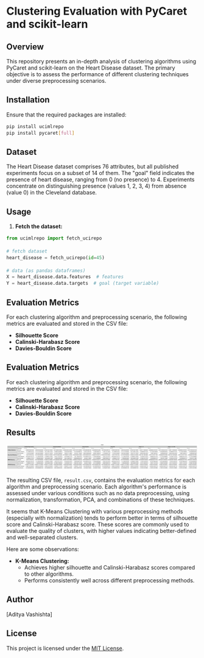 # Clustering Evaluation with PyCaret and scikit-learn

## Overview

This repository presents an in-depth analysis of clustering algorithms using PyCaret and scikit-learn on the Heart Disease dataset. The primary objective is to assess the performance of different clustering techniques under diverse preprocessing scenarios.

## Installation

Ensure that the required packages are installed:

```bash
pip install ucimlrepo
pip install pycaret[full]
```

## Dataset

The Heart Disease dataset comprises 76 attributes, but all published experiments focus on a subset of 14 of them. The "goal" field indicates the presence of heart disease, ranging from 0 (no presence) to 4. Experiments concentrate on distinguishing presence (values 1, 2, 3, 4) from absence (value 0) in the Cleveland database.

## Usage

1. **Fetch the dataset:**

```python
from ucimlrepo import fetch_ucirepo

# fetch dataset
heart_disease = fetch_ucirepo(id=45)

# data (as pandas dataframes)
X = heart_disease.data.features  # features
Y = heart_disease.data.targets  # goal (target variable)
```

## Evaluation Metrics

For each clustering algorithm and preprocessing scenario, the following metrics are evaluated and stored in the CSV file:

- **Silhouette Score**
- **Calinski-Harabasz Score**
- **Davies-Bouldin Score**

## Evaluation Metrics

For each clustering algorithm and preprocessing scenario, the following metrics are evaluated and stored in the CSV file:

- **Silhouette Score**
- **Calinski-Harabasz Score**
- **Davies-Bouldin Score**

## Results

![result.png](assets/result.png)

The resulting CSV file, `result.csv`, contains the evaluation metrics for each algorithm and preprocessing scenario. Each algorithm's performance is assessed under various conditions such as no data preprocessing, using normalization, transformation, PCA, and combinations of these techniques.

It seems that K-Means Clustering with various preprocessing methods (especially with normalization) tends to perform better in terms of silhouette score and Calinski-Harabasz score. These scores are commonly used to evaluate the quality of clusters, with higher values indicating better-defined and well-separated clusters.

Here are some observations:

- **K-Means Clustering:**
  - Achieves higher silhouette and Calinski-Harabasz scores compared to other algorithms.
  - Performs consistently well across different preprocessing methods.

## Author

[Aditya Vashishta]

## License

This project is licensed under the [MIT License](LICENSE).